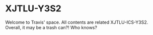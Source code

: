 # XJTLU-Y3S2
Welcome to Travis' space. All contents are related XJTLU-ICS-Y3S2.
Overall, it may be a trash can?! Who knows?
